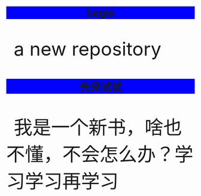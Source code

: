 # begin
a new repository
<!DOCTYPE HTML>
<html>
<head>
<meta charset="utf-8">
<title>have a try</title>
<style>
h1
{
  background-color:blue;
  text-align:center;
  
 }
p
{
  text-indent:20px;
  font-size:50px;
}
</style>
<body>

<h1>先来试试</h1>
<p>我是一个新书，啥也不懂，不会怎么办？学习学习再学习</p>
</body>


